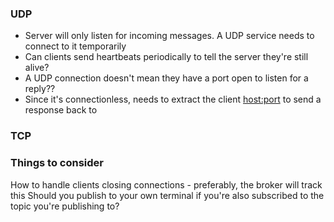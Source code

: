 ### UDP

- Server will only listen for incoming messages. A UDP service needs to connect to it temporarily
- Can clients send heartbeats periodically to tell the server they're still alive? 
- A UDP connection doesn't mean they have a port open to listen for a reply??
- Since it's connectionless, needs to extract the client <host:port> to send a response back to

### TCP




### Things to consider

How to handle clients closing connections - preferably, the broker will track this
Should you publish to your own terminal if you're also subscribed to the topic you're publishing to?
